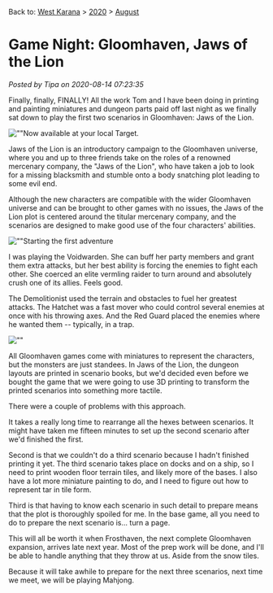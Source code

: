 Back to: [West Karana](/posts/westkarana.md) > [2020](/posts/2020/westkarana.md) > [August](./westkarana.md)
# Game Night: Gloomhaven, Jaws of the Lion

*Posted by Tipa on 2020-08-14 07:23:35*


Finally, finally, FINALLY! All the work Tom and I have been doing in printing and painting miniatures and dungeon parts paid off last night as we finally sat down to play the first two scenarios in Gloomhaven: Jaws of the Lion.



![\"\"](\"https://chasingdings.com/wp-content/uploads/2020/08/1-IMG_1817.jpg\")Now available at your local Target.

Jaws of the Lion is an introductory campaign to the Gloomhaven universe, where you and up to three friends take on the roles of a renowned mercenary company, the \"Jaws of the Lion\", who have taken a job to look for a missing blacksmith and stumble onto a body snatching plot leading to some evil end.



Although the new characters are compatible with the wider Gloomhaven universe and can be brought to other games with no issues, the Jaws of the Lion plot is centered around the titular mercenary company, and the scenarios are designed to make good use of the four characters' abilities.



![\"\"](\"https://chasingdings.com/wp-content/uploads/2020/08/1-IMG_1818.jpg\")Starting the first adventure

I was playing the Voidwarden. She can buff her party members and grant them extra attacks, but her best ability is forcing the enemies to fight each other. She coerced an elite vermling raider to turn around and absolutely crush one of its allies. Feels good.



The Demolitionist used the terrain and obstacles to fuel her greatest attacks. The Hatchet was a fast mover who could control several enemies at once with his throwing axes. And the Red Guard placed the enemies where he wanted them -- typically, in a trap.



![\"\"](\"https://chasingdings.com/wp-content/uploads/2020/08/1-IMG_1819.jpg\")

All Gloomhaven games come with miniatures to represent the characters, but the monsters are just standees. In Jaws of the Lion, the dungeon layouts are printed in scenario books, but we'd decided even before we bought the game that we were going to use 3D printing to transform the printed scenarios into something more tactile.



There were a couple of problems with this approach.



It takes a really long time to rearrange all the hexes between scenarios. It might have taken me fifteen minutes to set up the second scenario after we'd finished the first.



Second is that we couldn't do a third scenario because I hadn't finished printing it yet. The third scenario takes place on docks and on a ship, so I need to print wooden floor terrain tiles, and likely more of the bases. I also have a lot more miniature painting to do, and I need to figure out how to represent tar in tile form.



Third is that having to know each scenario in such detail to prepare means that the plot is thoroughly spoiled for me. In the base game, all you need to do to prepare the next scenario is... turn a page.



This will all be worth it when Frosthaven, the next complete Gloomhaven expansion, arrives late next year. Most of the prep work will be done, and I'll be able to handle anything that they throw at us. Aside from the snow tiles.



Because it will take awhile to prepare for the next three scenarios, next time we meet, we will be playing Mahjong.



